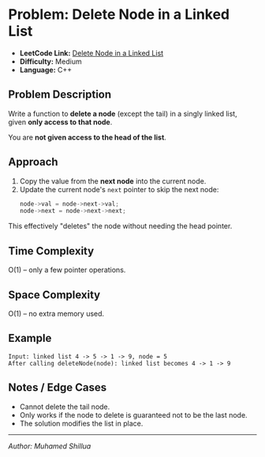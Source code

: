 # Problem: Delete Node in a Linked List

- **LeetCode Link:** [Delete Node in a Linked List](https://leetcode.com/problems/delete-node-in-a-linked-list/)
- **Difficulty:** Medium
- **Language:** C++

## Problem Description
Write a function to **delete a node** (except the tail) in a singly linked list, given **only access to that node**.  

You are **not given access to the head of the list**.

## Approach
1. Copy the value from the **next node** into the current node.  
2. Update the current node's `next` pointer to skip the next node:  
   ```cpp
   node->val = node->next->val;
   node->next = node->next->next;
This effectively "deletes" the node without needing the head pointer.

## Time Complexity
O(1) – only a few pointer operations.

## Space Complexity
O(1) – no extra memory used.

## Example
```
Input: linked list 4 -> 5 -> 1 -> 9, node = 5
After calling deleteNode(node): linked list becomes 4 -> 1 -> 9

```

## Notes / Edge Cases
- Cannot delete the tail node.
- Only works if the node to delete is guaranteed not to be the last node.
- The solution modifies the list in place.
---
*Author: Muhamed Shillua*
